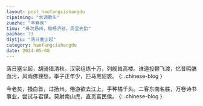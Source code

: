 ```yaml
---
layout: post_haofangcishangdu
cipaiming: "水调歌头"
zuozhe: "辛弃疾"
timu: "舟次扬州，和杨济翁，周显先韵"
paihao: 73
diyiju: "落日塞尘起"
category: haofangcishangdu
date: 2024-05-08
---
```


落日塞尘起，胡骑猎清秋。汉家组练十万，列舰耸高楼。谁道投鞭飞渡，忆昔鸣髇血污，风雨佛狸愁。季子正年少，匹马黑貂裘。
{: .chinese-blog }

今老矣，搔白首，过扬州。倦游欲去江上，手种橘千头。二客东南名胜，万卷诗书事业，尝试与君谋。莫射南山虎，直觅富民侯。
{: .chinese-blog }
